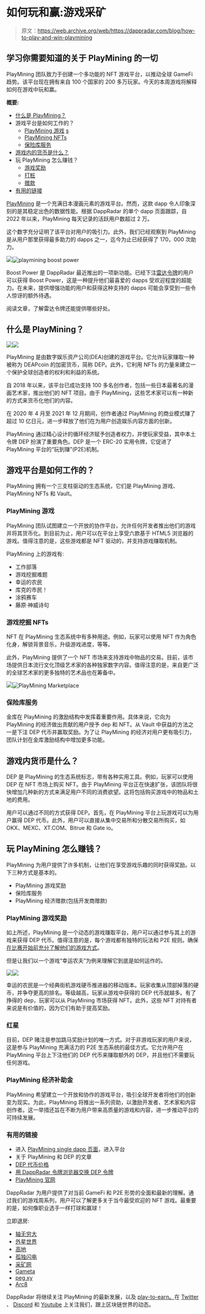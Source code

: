 # 如何玩和赢:游戏采矿

> 原文：<https://web.archive.org/web/https://dappradar.com/blog/how-to-play-and-win-playmining>

## 学习你需要知道的关于 PlayMining 的一切

PlayMining 团队致力于创建一个多功能的 NFT 游戏平台，以推动全球 GameFi 趋势。该平台现在拥有来自 100 个国家的 200 多万玩家。今天的本周游戏将解释如何在游戏中玩和赢。

**概要:**

*   [什么是 PlayMining？](https://web.archive.org/web/20221208104658/https://dappradar.com/blog/how-to-play-and-win-playmining/#what-is)
*   游戏平台是如何工作的？
    *   [PlayMining 游戏](https://web.archive.org/web/20221208104658/https://dappradar.com/blog/how-to-play-and-win-playmining/#games) [s](https://web.archive.org/web/20221208104658/https://docs.google.com/document/d/1-6k8O-aTe0TP9TPzFQXS4n5uPFtFlgQXWwHs8AxewmY/edit#heading=h.e20htuii389g)
    *   [PlayMining NFTs](https://web.archive.org/web/20221208104658/https://dappradar.com/blog/how-to-play-and-win-playmining/#nfts)
    *   [保险库服务](https://web.archive.org/web/20221208104658/https://dappradar.com/blog/how-to-play-and-win-playmining/#vault)
*   [游戏内的货币是什么？](https://web.archive.org/web/20221208104658/https://dappradar.com/blog/how-to-play-and-win-playmining/#currency)
*   玩 PlayMining 怎么赚钱？
    *   [游戏奖励](https://web.archive.org/web/20221208104658/https://dappradar.com/blog/how-to-play-and-win-playmining/#gameplay)
    *   [打桩](https://web.archive.org/web/20221208104658/https://dappradar.com/blog/how-to-play-and-win-playmining/#staking)
    *   [赠款](https://web.archive.org/web/20221208104658/https://dappradar.com/blog/how-to-play-and-win-playmining/#grants)
*   [有用的链接](https://web.archive.org/web/20221208104658/https://dappradar.com/blog/how-to-play-and-win-playmining/#links)

[PlayMining](https://web.archive.org/web/20221208104658/https://dappradar.com/dep/games/playmining) 是一个充满日本漫画元素的游戏平台。然而，这款 dapp 令人印象深刻的是其稳定出色的数据性能。根据 DappRadar 的单个 dapp 页面跟踪，自 2022 年以来，PlayMining 每天记录的活跃用户数超过 2 万。

这个数字充分证明了该平台对用户的吸引力。此外，我们已经观察到 PlayMining 是从用户那里获得最多助力的 dapps 之一，迄今为止已经获得了 170，000 次助力。

![](img/ebcaf9604d15d05858d9b87a6e84b840.png)![playmining boost power](img/6488e071b25dc434da73324f8a100740.png)

Boost Power 是 DappRadar 最近推出的一项新功能。已经下注[雷达令牌](https://web.archive.org/web/20221208104658/https://dappradar.com/token/overview)的用户可以获得 Boost Power，这是一种提升他们最喜爱的 dapps 受欢迎程度的超能力。在未来，提供增强功能的用户和获得这种支持的 dapps 可能会享受到一些令人惊讶的额外待遇。

阅读文章，了解雷达令牌还能提供哪些好处。

## 什么是 PlayMining？

![](img/dbc8322ee604f13e10f58f7fcfaa7961.png)![](img/0a14cbd445f3e652b3bb6654f4fa108f.png)

PlayMining 是由数字娱乐资产公司(DEA)创建的游戏平台。它允许玩家赚取一种被称为 DEAPcoin 的加密货币，简称 DEP。此外，它利用 NFTs 的力量来建立一个保护全球创造者的权利和利益的系统。

自 2018 年以来，该平台已成功支持 100 多名创作者，包括一些日本最著名的漫画艺术家，推出他们的 NFT 项目。由于 PlayMining，这些艺术家可以有一种新的方式来货币化他们的内容。

在 2020 年 4 月至 2021 年 12 月期间，创作者通过 PlayMining 的商业模式赚了超过 10 亿日元，进一步释放了他们在为用户创造娱乐内容方面的创新。

PlayMining 通过精心设计的循环经济赋予创造者权力，并使玩家受益，其中本土令牌 DEP 扮演了重要角色。DEP 是一个 ERC-20 实用令牌，它促进了 PlayMining 平台的“玩到赚”(P2E)机制。

## 游戏平台是如何工作的？

PlayMining 拥有一个三支柱驱动的生态系统，它们是 PlayMining 游戏、PlayMining NFTs 和 Vault。

### PlayMining 游戏

PlayMining 团队试图建立一个开放的协作平台，允许任何开发者推出他们的游戏并将其货币化。到目前为止，用户可以在平台上享受六款基于 HTML5 浏览器的游戏。值得注意的是，这些游戏都是 NFT 驱动的，并支持游戏赚取机制。

PlayMining 上的游戏有:

*   工作部落
*   游戏挖掘难题
*   幸运的农民
*   库克的市民！
*   涂鸦赛车
*   藤原·神威诗句

### 游戏挖掘 NFTs

NFT 在 PlayMining 生态系统中有多种用途。例如，玩家可以使用 NFT 作为角色化身，解锁背景音乐，升级游戏进度，等等。

此外，PlayMining 提供了一个 NFT 市场来支持游戏中物品的交易。目前，该市场提供日本流行文化顶级艺术家的各种独家数字内容。值得注意的是，来自更广泛的全球艺术家的更多独特的艺术品也在筹备中。

![](img/4d00e08bb7a62779cf3ba415e08a6821.png)![PlayMining Marketplace](img/c525779162cacec88ce03d338936f3fd.png)

### 保险库服务

金库在 PlayMining 的激励结构中发挥着重要作用。具体来说，它向为 PlayMining 的经济做出贡献的用户授予 dep 和 NFT。从 Vault 中获益的方法之一是下注 DEP 代币并赢取奖励。为了让 PlayMining 的经济对用户更有吸引力，团队计划在金库激励结构中增加更多功能。

## 游戏内货币是什么？

DEP 是 PlayMining 的生态系统标志，带有各种实用工具。例如，玩家可以使用 DEP 在 NFT 市场上购买 NFT。由于 PlayMining 平台正在快速扩张，该团队将很快增加几种新的方式来满足用户不同的消费欲望。这将包括购买游戏中的物品和土地的费用。

用户可以通过不同的方式获得 DEP。首先，在 PlayMining 平台上玩游戏可以为用户赢得 DEP 代币。此外，用户可以直接从集中交易所和分散交易所购买，如 OKX、MEXC、XT.COM、Bitrue 和 Gate io。

## 玩 PlayMining 怎么赚钱？

PlayMining 为用户提供了许多机制，让他们在享受游戏乐趣的同时获得奖励。以下三种方式是基本的。

*   PlayMining 游戏奖励
*   保险库服务
*   PlayMining 经济赠款(包括开发商赠款)

### PlayMining 游戏奖励

如上所述，PlayMining 是一个动态的游戏赚取平台，用户可以通过参与其上的游戏来获得 DEP 代币。值得注意的是，每个游戏都有独特的玩法和 P2E 规则。确保[在比赛开始前充分了解他们的游戏方式](https://web.archive.org/web/20221208104658/https://playmining.gitbook.io/whitepaper/platform-overview-shan-tian/game-overview)。

但是让我们以一个游戏“幸运农夫”为例来理解它到底是如何运作的。

![](img/8da5d8dca69cdfb74070996d14d60494.png)![](img/9b9605151ac69edcd0648082f90877d9.png)

幸运的农民是一个经典街机游戏硬币推进器的移动版本。玩家收集从顶部掉落的硬币，并争夺更高的排名。等级越高，玩家从游戏中获得的 DEP 代币就越多。有了挣得的 dep，玩家可以从 PlayMining 市场获得 NFT。此外，这些 NFT 对持有者来说是有价值的，因为它们有助于提高奖励。

### 红星

目前，DEP 赌注是参加跳马奖励计划的唯一方式。对于非游戏玩家的用户来说，这是参与 PlayMining 充满活力的 P2E 生态系统的最佳方式。它允许用户在 PlayMining 平台上下注他们的 DEP 代币来赚取额外的 DEP，并且他们不需要玩任何游戏。

### PlayMining 经济补助金

PlayMining 希望建立一个开放和协作的游戏平台，吸引全球开发者将他们的创新变为现实。为此，PlayMining 将推出一系列资助，以激励开发者、艺术家和内容创作者。这一举措还旨在不断为用户带来高质量的游戏和内容，进一步推动平台的可持续发展。

### 有用的链接

*   进入 [PlayMining single dapp 页面](https://web.archive.org/web/20221208104658/https://dappradar.com/dep/games/playmining)，进入平台
*   关于 PlayMining 和 DEP 的文章
*   [DEP 代币价格](https://web.archive.org/web/20221208104658/https://dappradar.com/hub/token/eth/DEP/ETH?from=0x1a3496c18d558bd9c6c8f609e1b129f67ab08163)
*   [用 DappRadar 令牌浏览器交换 DEP 令牌](https://web.archive.org/web/20221208104658/https://dappradar.com/hub/token/eth/DEP/ETH?from=0x1a3496c18d558bd9c6c8f609e1b129f67ab08163)
*   [PlayMining 官网](https://web.archive.org/web/20221208104658/https://playmining.com/)

DappRadar 为用户提供了对当前 GameFi 和 P2E 形势的全面和最新的理解。通过我们的游戏周系列，用户可以了解更多关于当今最受欢迎的 NFT 游戏。最重要的是，如何像职业选手一样打球和赢球！

立即退房:

*   [轴无穷大](https://web.archive.org/web/20221208104658/https://dappradar.com/blog/tag/play-to-earn)
*   [外星世界](https://web.archive.org/web/20221208104658/https://dappradar.com/blog/how-to-play-alien-worlds-like-a-pro/)
*   [高地](https://web.archive.org/web/20221208104658/https://dappradar.com/blog/how-to-play-and-win-upland)
*   [孤独闪电](https://web.archive.org/web/20221208104658/https://dappradar.com/blog/over-140000-users-are-playing-joyrides-solitaire-blitz-to-earn-real-money-rewards)
*   [采矿网](https://web.archive.org/web/20221208104658/https://dappradar.com/blog/the-miningnetwork-game-on-wax-attracted-more-than-800k-users-within-30-days)
*   [Gameta](https://web.archive.org/web/20221208104658/https://dappradar.com/blog/what-is-gameta-and-how-to-use-it)
*   [peg xy](https://web.archive.org/web/20221208104658/https://dappradar.com/blog/how-to-play-and-win-pegaxy)
*   [Arc8](https://web.archive.org/web/20221208104658/https://dappradar.com/blog/how-to-play-and-win-arc8-2)

DappRadar 将继续关注 PlayMining 的最新发展，以及 [play-to-earn。](https://web.archive.org/web/20221208104658/https://dappradar.com/blog/tag/play-to-earn)在 [Twitter](https://web.archive.org/web/20221208104658/https://twitter.com/dappradar) 、 [Discord](https://web.archive.org/web/20221208104658/https://discord.gg/4ybbssrHkm) 和 [Youtube](https://web.archive.org/web/20221208104658/https://www.youtube.com/c/DappRadar) 上关注我们，跟上区块链世界的动态。